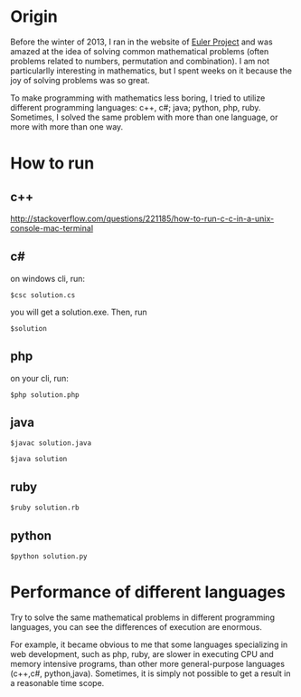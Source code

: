 

Origin
=============
Before the winter of 2013, I ran in the website of [Euler Project](https://projecteuler.net) and was amazed at the idea of solving common mathematical problems (often problems related to numbers, permutation and combination). I am not particularlly interesting in mathematics, but I spent weeks on it because the joy of solving problems was so great. 

To make programming with mathematics less boring, I tried to utilize different programming languages: c++, c#; java; python, php, ruby. Sometimes, I solved the same problem with more than one language, or more with more than one way. 




How to run
===============

c++
---------

http://stackoverflow.com/questions/221185/how-to-run-c-c-in-a-unix-console-mac-terminal


c#
---------
on windows cli, run:

``$csc solution.cs``

you will get a solution.exe. Then, run

``$solution``

php
-----------

on your cli, run:

``$php solution.php``


java
------



``$javac solution.java``

``$java solution``


ruby
--------

``$ruby solution.rb``



python
---------

``$python solution.py``

Performance of different languages
============

Try to solve the same mathematical problems in different programming languages, you can see the differences of execution are enormous. 

For example, it became obvious to me that some languages specializing in web development, such as php, ruby, are slower in executing CPU and memory intensive programs, than other more general-purpose languages (c++,c#, python,java). Sometimes, it is simply not possible to get a result in a reasonable time scope. 





